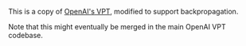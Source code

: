This is a copy of [OpenAI's VPT](https://github.com/openai/Video-Pre-Training), modified to support backpropagation.

Note that this might eventually be merged in the main OpenAI VPT codebase.